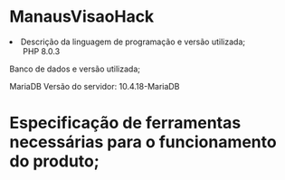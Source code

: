 # ManausVisaoHack


<li> Descrição da linguagem de programação e versão utilizada;

<ul>PHP 8.0.3</ul

# Banco de dados e versão utilizada;

MariaDB Versão do servidor: 10.4.18-MariaDB 

# Especificação de ferramentas necessárias para o funcionamento do produto;
